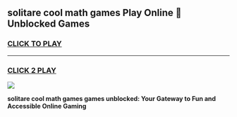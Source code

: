 
## solitare cool math games Play Online 👋 Unblocked Games
<h3>
<a href="https://news.freeplayer.one?title=solitare_cool_math_games&ref=17CMG">CLICK TO PLAY</a></h3>
<hr>

<h3>
<a href="https://news.freeplayer.one?title=solitare_cool_math_games&ref=17CMG">CLICK 2 PLAY</a>
  
</h3>

<a href="https://news.freeplayer.one?title=solitare_cool_math_games&ref=17CMG/"><img src="https://clearcache.store/games.png"></a>


**solitare cool math games games unblocked: Your Gateway to Fun and Accessible Online Gaming**
